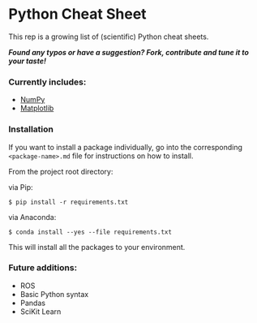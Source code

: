 # Python Cheat Sheet

This rep is a growing list of (scientific) Python cheat sheets.

***Found any typos or have a suggestion? Fork, contribute and tune it to your taste!***

### Currently includes:
* [NumPy](https://github.com/juliangaal/python-cheat-sheet/blob/master/NumPy/NumPy.md)
* [Matplotlib](https://github.com/juliangaal/python-cheat-sheet/blob/master/Matplotlib/Matplotlib.md)

### Installation
If you want to install a package individually, go into the corresponding `<package-name>.md` file for instructions on how to install.

From the project root directory:

via Pip:
```
$ pip install -r requirements.txt
```

via Anaconda:
```
$ conda install --yes --file requirements.txt
```
This will install all the packages to your environment. 

### Future additions:
* ROS <br/>
* Basic Python syntax </br>
* Pandas </br>
* SciKit Learn </br>

